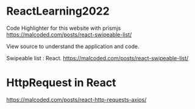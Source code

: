 # ReactLearning2022

Code Highlighter for this website with prismjs
https://malcoded.com/posts/react-swipeable-list/

View source to understand the application and code.

Swipeable list : React.
https://malcoded.com/posts/react-swipeable-list/

HttpRequest in React
====================
https://malcoded.com/posts/react-http-requests-axios/